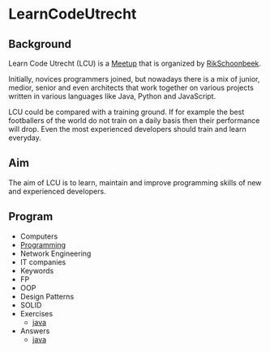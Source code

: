 # LearnCodeUtrecht

## Background

Learn Code Utrecht (LCU) is a [Meetup](https://www.meetup.com/Learn-to-code-together/)
that is organized by [RikSchoonbeek](https://github.com/RikSchoonbeek).

Initially, novices programmers joined, but nowadays there is a mix of junior, medior,
senior and even architects that work together on various projects written in various
languages like Java, Python and JavaScript.

LCU could be compared with a training ground. If for example the best footballers of the
world do not train on a daily basis then their performance will drop. Even the most
experienced developers should train and learn everyday.

## Aim

The aim of LCU is to learn, maintain and improve programming skills of new and experienced
developers.

## Program

* Computers
* [Programming](program/programming.md)
* Network Engineering
* IT companies
* Keywords
* FP
* OOP
* Design Patterns
* SOLID
* Exercises
  * [java](program/exercises/java.md)
* Answers
  * [java](program/answers/java.md)